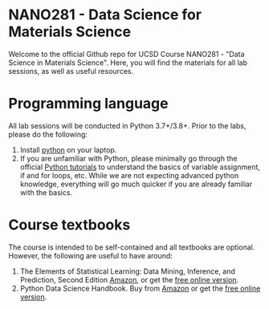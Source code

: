 # NANO281 - Data Science for Materials Science

Welcome to the official Github repo for UCSD Course NANO281 - 
"Data Science in Materials Science". Here, you will find the materials for all
lab sessions, as well as useful resources.

# Programming language

All lab sessions will be conducted in Python 3.7+/3.8+. Prior to the labs,
please do the following:

1. Install [python](https://www.python.org/) on your laptop.
2. If you are unfamiliar with Python, please minimally go through the official
   [Python tutorials](https://docs.python.org/3/tutorial/index.html) to
   understand the basics of variable assignment, if and for loops, etc. While
   we are not expecting advanced python knowledge, everything will go much
   quicker if you are already familiar with the basics.

# Course textbooks

The course is intended to be self-contained and all textbooks are optional.
However, the following are useful to have around:

1. The Elements of Statistical Learning: Data Mining, Inference, and Prediction,
   Second Edition [Amazon](https://www.amazon.com/dp/0387848576/ref=cm_sw_em_r_mt_dp_U_Z8r8DbR3HMYRE), or get the [free online version](https://web.stanford.edu/~hastie/Papers/ESLII.pdf).
2. Python Data Science Handbook. Buy from [Amazon](https://www.amazon.com/gp/product/1491912057/ref=ppx_yo_dt_b_asin_title_o00_s00?ie=UTF8&psc=1) or get the
   [free online version](https://jakevdp.github.io/PythonDataScienceHandbook/).


